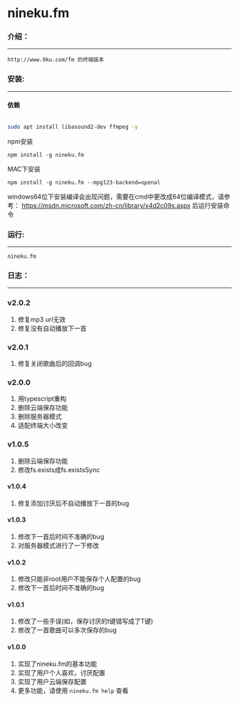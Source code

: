 nineku.fm
=================

### 介绍：

----------------------------

`http://www.9ku.com/fm 的终端版本`


### 安装:

---------------------------------------


#### 依赖

``` sh

sudo apt install libasound2-dev ffmpeg -y

```


npm安装

    npm install -g nineku.fm

MAC下安装

    npm install -g nineku.fm --mpg123-backend=openal

windows64位下安装编译会出现问题，需要在cmd中更改成64位编译模式，请参考：
https://msdn.microsoft.com/zh-cn/library/x4d2c09s.aspx
后运行安装命令

### 运行:

---------------------------------

`nineku.fm`

### 日志：

-----------------------------

### v2.0.2
1. 修复mp3 url无效
2. 修复没有自动播放下一首

### v2.0.1
1. 修复关闭歌曲后的回调bug

### v2.0.0
1. 用typescript重构
2. 删除云端保存功能
3. 删除服务器模式
4. 适配终端大小改变

### v1.0.5
1. 删除云端保存功能
2. 修改fs.exists成fs.existsSync

#### v1.0.4
1. 修复添加讨厌后不自动播放下一首的bug

#### v1.0.3
1. 修改下一首后时间不准确的bug
2. 对服务器模式进行了一下修改

#### v1.0.2
1. 修改只能非root用户不能保存个人配置的bug
2. 修改下一首后时间不准确的bug

#### v1.0.1
1. 修改了一些手误(如，保存讨厌的t键错写成了T键)
2. 修改了一首歌曲可以多次保存的bug

#### v1.0.0
1. 实现了nineku.fm的基本功能
2. 实现了用户个人喜欢，讨厌配置
3. 实现了用户云端保存配置
4. 更多功能，请使用 `nineku.fm help` 查看
